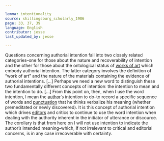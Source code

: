 ```yaml
---

lemma: intentionality
source: shillingsburg_scholarly_1986
page: 33, 37, 39
language: English
contributor: jesse
last_updated_by: jesse

---
```


Questions concerning authorial intention fall into two closely related categories–one for those about the nature and recoverability of intention and the other for those about the ontological status of [works of art](work.html) which embody authorial intention. The latter category involves the definition of “work of art” and the nature of the materials containing the evidence of authorial intentions. […] Perhaps we need a new word to  distinguish these two fundamentally different concepts of intention: the intention to mean and the intention to do. […] From this point on, then, when I use the word intention, I mean the [author](author.html)‘s intention to do–to record a specific sequence of words and [punctuation](punctuation.html) that he thinks verbalize his meaning (whether premeditated or newly discovered). It is this concept of authorial intention which drives [editors](editorScholarly.html) and critics to continue to use the word intention when dealing with the authority inherent in the initiator of utterance or discource. The corollary is that from here on I will not use intention to indicate the author’s intended meaning–which, if not irrelevant to critical and editorial concerns, is in any case irrecoverable with certainty.
